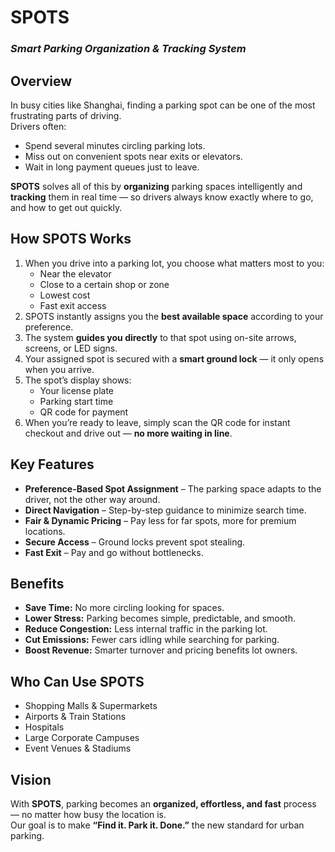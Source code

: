 # **SPOTS**  
### *Smart Parking Organization & Tracking System*  


## Overview  
In busy cities like Shanghai, finding a parking spot can be one of the most frustrating parts of driving.  
Drivers often:  
- Spend several minutes circling parking lots.  
- Miss out on convenient spots near exits or elevators.  
- Wait in long payment queues just to leave.  

**SPOTS** solves all of this by **organizing** parking spaces intelligently and **tracking** them in real time — so drivers always know exactly where to go, and how to get out quickly.  

## How SPOTS Works  
1. When you drive into a parking lot, you choose what matters most to you:  
   - Near the elevator  
   - Close to a certain shop or zone  
   - Lowest cost  
   - Fast exit access  
2. SPOTS instantly assigns you the **best available space** according to your preference.  
3. The system **guides you directly** to that spot using on-site arrows, screens, or LED signs.  
4. Your assigned spot is secured with a **smart ground lock** — it only opens when you arrive.  
5. The spot’s display shows:  
   - Your license plate  
   - Parking start time  
   - QR code for payment  
6. When you’re ready to leave, simply scan the QR code for instant checkout and drive out — **no more waiting in line**.  

## Key Features  
- **Preference-Based Spot Assignment** – The parking space adapts to the driver, not the other way around.  
- **Direct Navigation** – Step-by-step guidance to minimize search time.  
- **Fair & Dynamic Pricing** – Pay less for far spots, more for premium locations.  
- **Secure Access** – Ground locks prevent spot stealing.  
- **Fast Exit** – Pay and go without bottlenecks.  

## Benefits  
- **Save Time:** No more circling looking for spaces.  
- **Lower Stress:** Parking becomes simple, predictable, and smooth.  
- **Reduce Congestion:** Less internal traffic in the parking lot.  
- **Cut Emissions:** Fewer cars idling while searching for parking.  
- **Boost Revenue:** Smarter turnover and pricing benefits lot owners.  

## Who Can Use SPOTS  
- Shopping Malls & Supermarkets  
- Airports & Train Stations  
- Hospitals  
- Large Corporate Campuses  
- Event Venues & Stadiums  

## Vision  
With **SPOTS**, parking becomes an **organized, effortless, and fast** process — no matter how busy the location is.  
Our goal is to make **“Find it. Park it. Done.”** the new standard for urban parking.  

